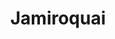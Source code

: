 ---
title: "Jamiroquai"
summary: "UK based pop-funk/acid jazz band formed in 1992: , , , , , , Nate Williams , , Elle Cato , , Howard Whiddett . Former \"main\" members: , , , , , ."
image: "jamiroquai.jpg"
---